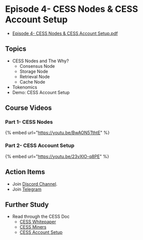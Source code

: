 # Episode 4- CESS Nodes & CESS Account Setup

- [Episode 4- CESS Nodes & CESS Account Setup.pdf](./ep4.pdf)

## Topics

- CESS Nodes and The Why?
  - Consensus Node
  - Storage Node
  - Retrieval Node
  - Cache Node
- Tokenomics
- Demo: CESS Account Setup

## Course Videos

### Part 1- CESS Nodes

{% embed url="https://youtu.be/BwAON5TthtE" %}

### Part 2- CESS Account Setup

{% embed url="https://youtu.be/23vXIO-q8PE" %}

## Action Items

- Join [Discord Channel](https://discord.gg/cess).
- Join [Telegram](https://t.me/CESS_Storage_official)

## Further Study

- Read through the CESS Doc
  - [CESS Whitepaper](https://github.com/CESSProject/Whitepaper)
  - [CESS Miners](https://doc.cess.network/cess-miners)
  - [CESS Account Setup](https://doc.cess.network/user/cess-account)
